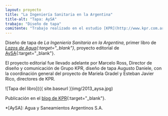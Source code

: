 ```yaml
---
layout: proyecto
title: "La Ingeniería Sanitaria en la Argentina"
title-alt: "Tapa: AySA"
trabajo: "Diseño de tapa"
comitente: "Trabajo realizado en el estudio [KPR](http://www.kpr.com.ar)."
---
```


Diseño de tapa de *La Ingeniería Sanitaria en la Argentina*, primer libro de *[Lazos de Agua](http://www.aysa.com.ar/index.php?id_seccion=708){:target="_blank"}*, proyecto editorial de [AySA](http://www.aysa.com.ar){:target="_blank"}.

El proyecto editorial fue llevado adelante por Marcelo Ross, Director de diseño y comunicación de Grupo KPR, diseño de tapa Augusto Daniele, con la coordinación general del proyecto de Mariela Gradel y Esteban Javier Rico, directores de KPR.

![Tapa del libro]({{ site.baseurl }}img/2013_aysa.jpg)

Publicación en el [blog de KPR](http://www.kpr.com.ar/kpr-wp/#/el-libro-de-aysa-la-ingenieria-sanitaria-en-la-argentina){:target="_blank"}.

*[AySA]: Agua y Saneamientos Argentinos S.A.
